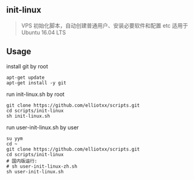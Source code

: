 ## init-linux
> VPS 初始化脚本，自动创建普通用户、安装必要软件和配置 etc
> 适用于 Ubuntu 16.04 LTS

## Usage
install git by root
```
apt-get update
apt-get install -y git
```
run init-linux.sh by root
```
git clone https://github.com/elliotxx/scripts.git
cd scripts/init-linux
sh init-linux.sh
```
run user-init-linux.sh by user
```
su yym
cd ~
git clone https://github.com/elliotxx/scripts.git
cd scripts/init-linux
# 国内版运行:
# sh user-init-linux-zh.sh
sh user-init-linux.sh
```
